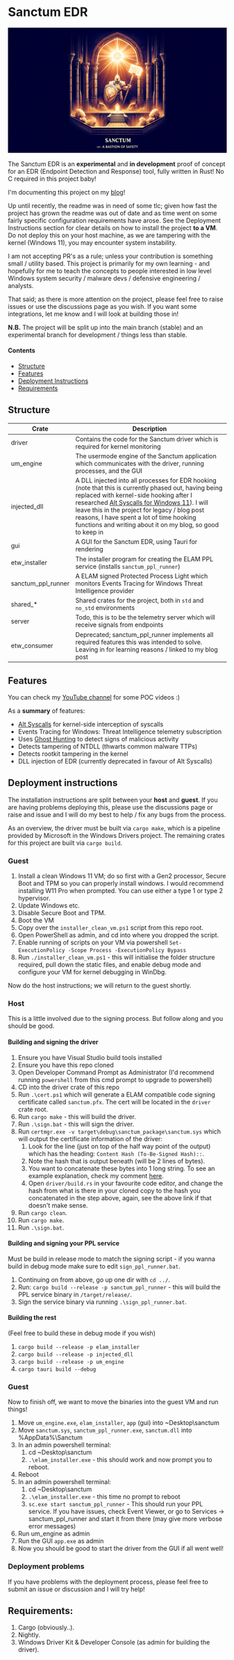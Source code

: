# Sanctum EDR

![Rust Kernel Driver EDR Sanctum](imgs/evidence/sanctum-cover.webp)

The Sanctum EDR is an **experimental** and **in development** proof of concept for an EDR (Endpoint Detection and Response) tool, fully written in Rust! No
C required in this project baby!

I'm documenting this project on my [blog](https://fluxsec.red/)!

Up until recently, the readme was in need of some tlc; given how fast the project has grown the readme was out of date and as time went on some fairly specific
configuration requirements have arose. See the Deployment Instructions section for clear details on how to install the project **to a VM**. Do not deploy this 
on your host machine, as we are tampering with the kernel (Windows 11), you may encounter system instability.

I am not accepting PR's as a rule; unless your contribution is something small / utility based. This project is primarily for my own learning - and hopefully for 
me to teach the concepts to people interested in low level Windows system security / malware devs / defensive engineering / analysts.

That said; as there is more attention on the project, please feel free to raise issues or use the discussions page as you wish. If you want some integrations, let me know
and I will look at building those in!

**N.B.** The project will be split up into the main branch (stable) and an experimental branch for development / things less than stable.

#### Contents

- [Structure](#structure)
- [Features](#features)
- [Deployment Instructions](#deployment-instructions)
- [Requirements](#requirements)

## Structure

| Crate | Description | 
| --- | --- |
| driver | Contains the code for the Sanctum driver which is required for kernel monitoring |
| um_engine | The usermode engine of the Sanctum application which communicates with the driver, running processes, and the GUI |
| injected_dll | A DLL injected into all processes for EDR hooking (note that this is currently phased out, having being replaced with kernel-side hooking after I researched [Alt Syscalls for Windows 11](https://fluxsec.red/alt-syscalls-for-windows-11)). I will leave this in the project for legacy / blog post reasons, I have spent a lot of time hooking functions and writing about it on my blog, so good to keep in |
| gui | A GUI for the Sanctum EDR, using Tauri for rendering |
| etw_installer | The installer program for creating the ELAM PPL service (installs `sanctum_ppl_runner`) |
| sanctum_ppl_runner | A ELAM signed Protected Process Light which monitors Events Tracing for Windows Threat Intelligence provider | 
| shared_* | Shared crates for the project, both in `std` and `no_std` environments | 
| server | Todo, this is to be the telemetry server which will receive signals from endpoints |
| etw_consumer | Deprecated; sanctum_ppl_runner implements all required features this was intended to solve. Leaving in for learning reasons / linked to my blog post | 

## Features

You can check my [YouTube channel](https://www.youtube.com/@FluxSec) for some POC videos :)

As a **summary** of features:

- [Alt Syscalls](https://fluxsec.red/alt-syscalls-for-windows-11) for kernel-side interception of syscalls
- Events Tracing for Windows: Threat Intelligence telemetry subscription
- Uses [Ghost Hunting](https://fluxsec.red/edr-syscall-hooking) to detect signs of malicious activity
- Detects tampering of NTDLL (thwarts common malware TTPs)
- Detects rootkit tampering in the kernel
- DLL injection of EDR (currently deprecated in favour of Alt Syscalls)

## Deployment instructions

The installation instructions are split between your **host** and **guest**. If you are having problems deploying this, please use the discussions page or raise and issue and I will 
do my best to help / fix any bugs from the process.

As an overview, the driver must be built via `cargo make`, which is a pipeline provided by Microsoft in the Windows Drivers project. The remaining crates for this 
project are built via `cargo build`.

### Guest

1) Install a clean Windows 11 VM; do so first with a Gen2 processor, Secure Boot and TPM so you can properly install windows. I would recommend installing W11 Pro when prompted. You can use either a type 1 or type 2 hypervisor.
2) Update Windows etc.
3) Disable Secure Boot and TPM.
4) Boot the VM
5) Copy over the `installer_clean_vm.ps1` script from this repo root.
6) Open PowerShell as admin, and cd into where you dropped the script.
7) Enable running of scripts on your VM via powershell `Set-ExecutionPolicy -Scope Process -ExecutionPolicy Bypass`
8) Run `./installer_clean_vm.ps1` - this will initialise the folder structure required, pull down the static files, and enable debug mode and configure your VM for kernel debugging in WinDbg.

Now do the host instructions; we will return to the guest shortly.

### Host

This is a little involved due to the signing process. But follow along and you should be good.

#### Building and signing the driver

1) Ensure you have Visual Studio build tools installed
2) Ensure you have this repo cloned
3) Open Developer Command Prompt as Administrator (I'd recommend running `powershell` from this cmd prompt to upgrade to powershell)
4) CD into the driver crate of this repo
5) Run `.\cert.ps1` which will generate a ELAM compatible code signing certificate called `sanctum.pfx`. The cert will be located in the `driver` crate root.
6) Run `cargo make` - this will build the driver.
7) Run `.\sign.bat` - this will sign the driver.
8) Run `certmgr.exe -v target\debug\sanctum_package\sanctum.sys` which will output the certificate information of the driver:
   1) Look for the line (just on top of the half way point of the output) which has the heading: `Content Hash (To-Be-Signed Hash)::`.
   2) Note the hash that is output beneath (will be 2 lines of bytes).
   3) You want to concatenate these bytes into 1 long string. To see an example explanation, check my comment [here](https://github.com/0xflux/Sanctum/discussions/66#discussioncomment-13297486).
   4) Open `driver/build.rs` in your favourite code editor, and change the hash from what is there in your cloned copy to the hash you concatenated in the step above, again, see the above link if that doesn't make sense.
9) Run `cargo clean`.
10) Run `cargo make`.
11) Run `.\sign.bat`.

#### Building and signing your PPL service

Must be build in release mode to match the signing script - if you wanna build in debug mode make sure to edit `sign_ppl_runner.bat`.

1) Continuing on from above, go up one dir with `cd ../`.
2) Run: `cargo build --release -p sanctum_ppl_runner` - this will build the PPL service binary in `/target/release/`.
3) Sign the service binary via running `.\sign_ppl_runner.bat`.

#### Building the rest

(Feel free to build these in debug mode if you wish)

1) `cargo build --release -p elam_installer`
2) `cargo build --release -p injected_dll`
3) `cargo build --release -p um_engine`
4) `cargo tauri build --debug`

### Guest

Now to finish off, we want to move the binaries into the guest VM and run things!

1) Move `um_engine.exe`, `elam_installer`, `app` (gui) into ~Desktop\sanctum
2) Move `sanctum.sys`, `sanctum_ppl_runner.exe`, `sanctum.dll` into %AppData%\Sanctum
3) In an admin powershell terminal:
   1) cd ~Desktop\sanctum
   2) `.\elam_installer.exe` - this should work and now prompt you to reboot.
4) Reboot
5) In an admin powershell terminal:
   1) cd ~Desktop\sanctum
   2) `.\elam_installer.exe` - this time no prompt to reboot
   3) `sc.exe start sanctum_ppl_runner` - This should run your PPL service. If you have issues, check Event Viewer, or go to Services -> sanctum_ppl_runner and start it from there (may give more verbose error messages)
6) Run um_engine as admin
7) Run the GUI `app.exe` as admin
8) Now you should be good to start the driver from the GUI if all went well!

### Deployment problems

If you have problems with the deployment process, please feel free to submit an issue or discussion and I will try help!

## Requirements:

1) Cargo (obviously..).
2) Nightly.
3) Windows Driver Kit & Developer Console (as admin for building the driver).